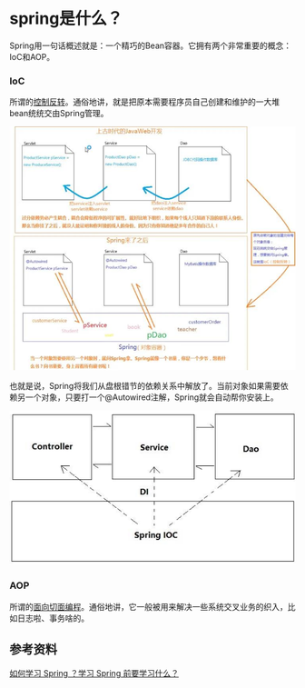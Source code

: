 # spring是什么？

Spring用一句话概述就是：一个精巧的Bean容器。它拥有两个非常重要的概念：IoC和AOP。

### **IoC**

所谓的[控制反转](https://www.zhihu.com/search?q=控制反转&search_source=Entity&hybrid_search_source=Entity&hybrid_search_extra={"sourceType"%3A"answer"%2C"sourceId"%3A"1818980551"})。通俗地讲，就是把原本需要程序员自己创建和维护的一大堆bean统统交由Spring管理。 

![](../assets/spring/image/ioc.jpg)

也就是说，Spring将我们从盘根错节的依赖关系中解放了。当前对象如果需要依赖另一个对象，只要打一个@Autowired注解，Spring就会自动帮你安装上。

![](../assets/spring/image/di.jpg)

### **AOP**

所谓的[面向切面编程](https://www.zhihu.com/search?q=面向切面编程&search_source=Entity&hybrid_search_source=Entity&hybrid_search_extra={"sourceType"%3A"answer"%2C"sourceId"%3A"1818980551"})。通俗地讲，它一般被用来解决一些系统交叉业务的织入，比如日志啦、事务啥的。

## 参考资料

[如何学习 Spring ？学习 Spring 前要学习什么？ ](https://www.zhihu.com/question/321913492/answer/1818980551)



